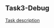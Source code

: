 ## Task3-Debug

[Task description](https://github.com/rolling-scopes-school/basic-nodejs-2021Q2/blob/master/descriptions/debug-nodejs.md)
